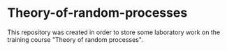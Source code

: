 # Theory-of-random-processes
This repository was created in order to store some laboratory work on the training course "Theory of random processes".
